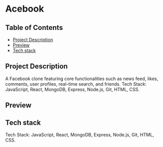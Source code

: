 # Acebook

## Table of Contents

- [Project Description](#project-description)
- [Preview](#preview)
- [Tech stack](#features)

## Project Description
A Facebook clone featuring core functionalities such as news feed, likes, comments, user profiles, real-time search, and friends. Tech Stack: JavaScript, React, MongoDB, Express, Node.js, Git, HTML, CSS.

## Preview

## Tech stack
Tech Stack: JavaScript, React, MongoDB, Express, Node.js, Git, HTML, CSS.

